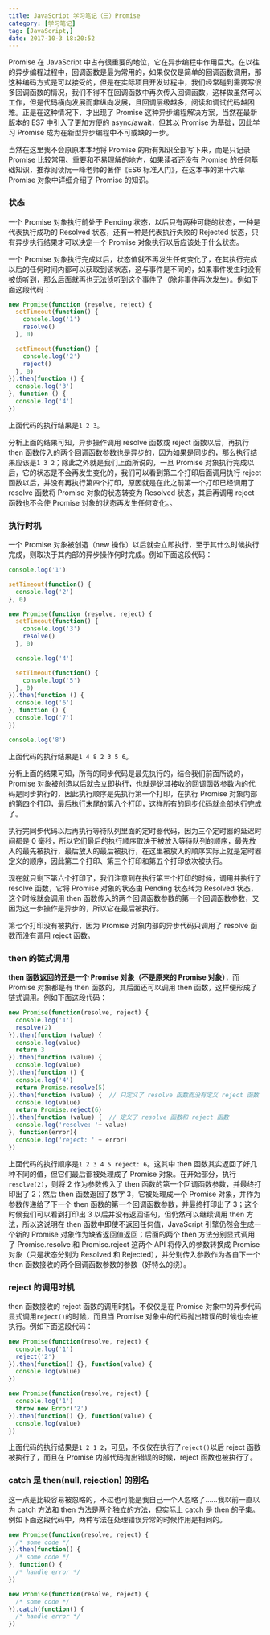 ```yaml
---
title: JavaScript 学习笔记（三）Promise
category: [学习笔记]
tag: [JavaScript,]
date: 2017-10-3 18:20:52
---
```


Promise 在 JavaScript 中占有很重要的地位，它在异步编程中作用巨大。在以往的异步编程过程中，回调函数是最为常用的，如果仅仅是简单的回调函数调用，那这种编码方式是可以接受的，但是在实际项目开发过程中，我们经常碰到需要写很多回调函数的情况，我们不得不在回调函数中再次传入回调函数，这样做虽然可以工作，但是代码横向发展而非纵向发展，且回调层级越多，阅读和调试代码越困难。正是在这种情况下，才出现了 Promise 这种异步编程解决方案，当然在最新版本的 ES7 中引入了更加方便的 async/await，但其以 Promise 为基础，因此学习 Promise 成为在新型异步编程中不可或缺的一步。

当然在这里我不会原原本本地将 Promise 的所有知识全部写下来，而是只记录 Promise 比较常用、重要和不易理解的地方，如果读者还没有 Promise 的任何基础知识，推荐阅读阮一峰老师的著作《ES6 标准入门》，在这本书的第十六章 Promise 对象中详细介绍了 Promise 的知识。<!--more-->

### 状态

一个 Promise 对象执行前处于 Pending 状态，以后只有两种可能的状态，一种是代表执行成功的 Resolved 状态，还有一种是代表执行失败的 Rejected 状态，只有异步执行结果才可以决定一个 Promise 对象执行以后应该处于什么状态。

一个 Promise 对象执行完成以后，状态值就不再发生任何变化了，在其执行完成以后的任何时间内都可以获取到该状态，这与事件是不同的，如果事件发生时没有被侦听到，那么后面就再也无法侦听到这个事件了（除非事件再次发生）。例如下面这段代码：

``` javascript
new Promise(function (resolve, reject) {
  setTimeout(function() {
    console.log('1')
    resolve()
  }, 0)

  setTimeout(function() {
    console.log('2')
    reject()
  }, 0)
}).then(function () {
  console.log('3')
}, function () {
  console.log('4')
})
```

上面代码的执行结果是`1 2 3`。

分析上面的结果可知，异步操作调用 resolve 函数或 reject 函数以后，再执行 then 函数传入的两个回调函数参数也是异步的，因为如果是同步的，那么执行结果应该是`1 3 2`；除此之外就是我们上面所说的，一旦 Promise 对象执行完成以后，它的状态是不会再发生变化的，我们可以看到第二个打印后面调用执行 reject 函数以后，并没有再执行第四个打印，原因就是在此之前第一个打印已经调用了 resolve 函数将 Promise 对象的状态转变为 Resolved 状态，其后再调用 reject 函数也不会使 Promise 对象的状态再发生任何变化。。

### 执行时机

一个 Promise 对象被创造（new 操作）以后就会立即执行，至于其什么时候执行完成，则取决于其内部的异步操作何时完成。例如下面这段代码：

``` javascript
console.log('1')

setTimeout(function() {
  console.log('2')
}, 0)

new Promise(function (resolve, reject) {
  setTimeout(function() {
    console.log('3')
    resolve()
  }, 0)

  console.log('4')

  setTimeout(function() {
    console.log('5')
  }, 0)
}).then(function () {
  console.log('6')
}, function () {
  console.log('7')
})

console.log('8')
```

上面代码的执行结果是`1 4 8 2 3 5 6`。

分析上面的结果可知，所有的同步代码是最先执行的，结合我们前面所说的，Promise 对象被创造以后就会立即执行，也就是说其接收的回调函数参数内的代码是同步执行的，因此执行顺序是先执行第一个打印，在执行 Promise 对象内部的第四个打印，最后执行末尾的第八个打印，这样所有的同步代码就全部执行完成了。

执行完同步代码以后再执行等待队列里面的定时器代码，因为三个定时器的延迟时间都是 0 毫秒，所以它们最后的执行顺序取决于被放入等待队列的顺序，最先放入的最先被执行，最后放入的最后被执行，在这里被放入的顺序实际上就是定时器定义的顺序，因此第二个打印、第三个打印和第五个打印依次被执行。

现在就只剩下第六个打印了，我们注意到在执行第三个打印的时候，调用并执行了 resolve 函数，它将 Promise 对象的状态由 Pending 状态转为 Resolved 状态，这个时候就会调用 then 函数传入的两个回调函数参数的第一个回调函数参数，又因为这一步操作是异步的，所以它在最后被执行。

第七个打印没有被执行，因为 Promise 对象内部的异步代码只调用了 resolve 函数而没有调用 reject 函数。

### then 的链式调用

**then 函数返回的还是一个 Promise 对象（不是原来的 Promise 对象）**，而 Promise 对象都是有 then 函数的，其后面还可以调用 then 函数，这样便形成了链式调用。例如下面这段代码：

``` javascript
new Promise(function(resolve, reject) {
  console.log('1')
  resolve(2)
}).then(function (value) {
  console.log(value)
  return 3
}).then(function (value) {
  console.log(value)
}).then(function () {
  console.log('4')
  return Promise.resolve(5)
}).then(function (value) {  // 只定义了 resolve 函数而没有定义 reject 函数
  console.log(value)
  return Promise.reject(6)
}).then(function (value) {  // 定义了 resolve 函数和 reject 函数
  console.log('resolve: '+ value)
}, function(error){
  console.log('reject: ' + error)
})
```

上面代码的执行顺序是`1 2 3 4 5 reject: 6`。这其中 then 函数其实返回了好几种不同的值，但它们最后都被处理成了 Promise 对象。在开始部分，执行`resolve(2)`，则将 2 作为参数传入了 then 函数的第一个回调函数参数，并最终打印出了 2；然后 then 函数返回了数字 3，它被处理成一个 Promise 对象，并作为参数传递给了下一个 then 函数的第一个回调函数参数，并最终打印出了 3；这个时候我们可以看到打印出 3 以后并没有返回语句，但仍然可以继续调用 then 方法，所以这说明在 then 函数中即使不返回任何值，JavaScript 引擎仍然会生成一个新的 Promise 对象作为缺省返回值返回；后面的两个 then 方法分别显式调用了 Promise.resolve 和 Promise.reject 这两个 API 将传入的参数转换成 Promise 对象（只是状态分别为 Resolved 和 Rejected），并分别传入参数作为各自下一个 then 函数接收的两个回调函数参数的参数（好特么的绕）。

### reject 的调用时机

then 函数接收的 reject 函数的调用时机，不仅仅是在 Promise 对象中的异步代码显式调用`reject()`的时候，而且当 Promise 对象中的代码抛出错误的时候也会被执行。例如下面这段代码：

``` javascript
new Promise(function(resolve, reject) {
  console.log('1')
  reject('2')
}).then(function() {}, function(value) {
  console.log(value)
})

new Promise(function(resolve, reject) {
  console.log('1')
  throw new Error('2')
}).then(function() {}, function(value) {
  console.log(value)
})
```

上面代码的执行结果是`1 2 1 2`，可见，不仅仅在执行了`reject()`以后 reject 函数被执行了，而且在 Promise 内部代码抛出错误的时候，reject 函数也被执行了。

### catch 是 then(null, rejection) 的别名

这一点是比较容易被忽略的，不过也可能是我自己一个人忽略了……我以前一直以为 catch 方法和 then 方法是两个独立的方法，但实际上 catch 是 then 的子集。例如下面这段代码中，两种写法在处理错误异常的时候作用是相同的。

``` javascript
new Promise(function(resolve, reject) {
  /* some code */
}).then(function() {
  /* some code */
}, function() {
  /* handle error */
})

new Promise(function(resolve, reject) {
  /* some code */
}).catch(function() {
  /* handle error */
})
```

